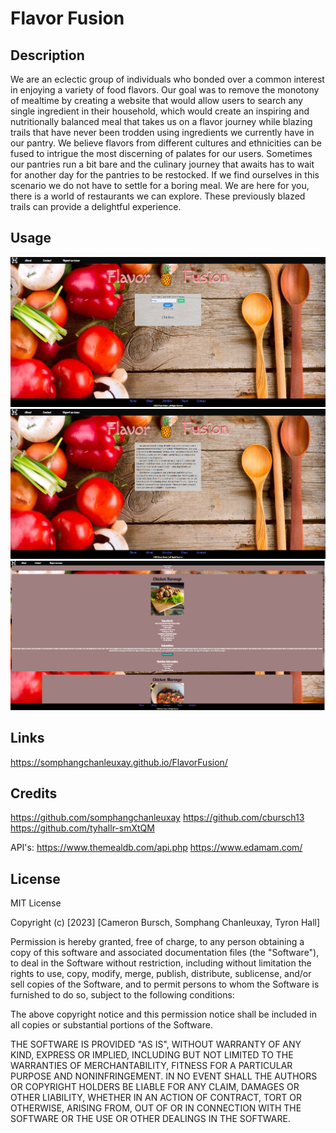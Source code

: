 # Flavor Fusion

## Description
We are an eclectic group of individuals who bonded over a common interest in enjoying a variety of food flavors. Our goal was to remove the monotony of mealtime by creating a website that would allow users to search any single ingredient in their household, which would create an inspiring and nutritionally balanced meal that takes us on a flavor journey while blazing trails that have never been trodden using ingredients we currently have in our pantry. We believe flavors from different cultures and ethnicities can be fused to intrigue the most discerning of palates for our users.
Sometimes our pantries run a bit bare and the culinary journey that awaits has to wait for another day for the pantries to be restocked. If we find ourselves in this scenario we do not have to settle for a boring meal. We are here for you, there is a world of restaurants we can explore. These previously blazed trails can provide a delightful experience.


## Usage
![Screenshot](images/HomepageScreenshot.png)
![Screenshot](images/AboutScreenshot.png)
![Screenshot](images/MealResultsScreenshot.png)

## Links
https://somphangchanleuxay.github.io/FlavorFusion/

## Credits
https://github.com/somphangchanleuxay
https://github.com/cbursch13
https://github.com/tyhallr-smXtQM

API's:
https://www.themealdb.com/api.php
https://www.edamam.com/

## License
MIT License

Copyright (c) [2023] [Cameron Bursch, Somphang Chanleuxay, Tyron Hall]

Permission is hereby granted, free of charge, to any person obtaining a copy
of this software and associated documentation files (the "Software"), to deal
in the Software without restriction, including without limitation the rights
to use, copy, modify, merge, publish, distribute, sublicense, and/or sell
copies of the Software, and to permit persons to whom the Software is
furnished to do so, subject to the following conditions:

The above copyright notice and this permission notice shall be included in all
copies or substantial portions of the Software.

THE SOFTWARE IS PROVIDED "AS IS", WITHOUT WARRANTY OF ANY KIND, EXPRESS OR
IMPLIED, INCLUDING BUT NOT LIMITED TO THE WARRANTIES OF MERCHANTABILITY,
FITNESS FOR A PARTICULAR PURPOSE AND NONINFRINGEMENT. IN NO EVENT SHALL THE
AUTHORS OR COPYRIGHT HOLDERS BE LIABLE FOR ANY CLAIM, DAMAGES OR OTHER
LIABILITY, WHETHER IN AN ACTION OF CONTRACT, TORT OR OTHERWISE, ARISING FROM,
OUT OF OR IN CONNECTION WITH THE SOFTWARE OR THE USE OR OTHER DEALINGS IN THE
SOFTWARE.


